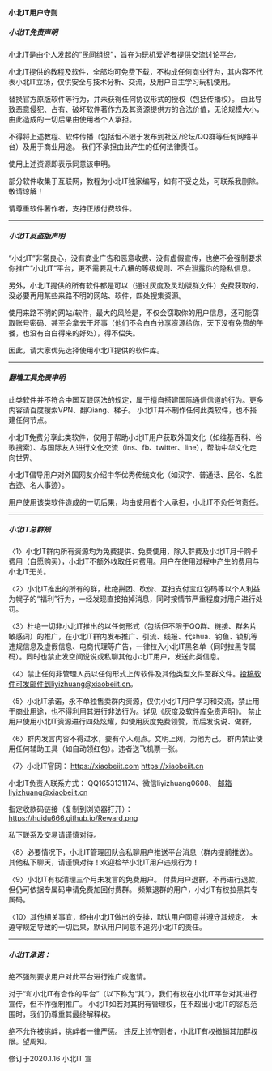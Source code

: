 #### 小北IT用户守则

##### 小北IT免责声明

小北IT是由个人发起的“民间组织”，旨在为玩机爱好者提供交流讨论平台。

小北IT提供的教程及软件，全部均可免费下载，不构成任何商业行为，其内容不代表小北IT立场，仅供安全与技术分析、交流，及用户自主学习玩机使用。

替换官方原版软件等行为，并未获得任何协议形式的授权（包括传播权）。
由此导致恶意侵犯、占有、破坏软件著作方及其资源提供方的合法价值，无论规模大小，由此造成的一切后果由使用者个人承担。

不得将上述教程、软件传播（包括但不限于发布到社区/论坛/QQ群等任何网络平台）及用于商业用途。
我们不承担由此产生的任何法律责任。

使用上述资源即表示同意该申明。

部分软件收集于互联网，教程为小北IT独家编写，如有不妥之处，可联系我删除。敬请谅解！

请尊重软件著作者，支持正版付费软件。

---

##### 小北IT反盗版声明

“小北IT”非常良心，没有商业广告和恶意收费、没有虚假宣传，也绝不会强制要求你推广“小北IT”平台，更不需要乱七八糟的等级规则、不会泄露你的隐私信息。

另外，小北IT提供的所有软件都是可以（通过灰度及灵动版群文件）免费获取的，没必要再用某些来路不明的网站、软件，四处搜集资源。

使用来路不明的网站/软件，最大的风险是，不仅会窃取你的用户信息，还可能窃取账号密码、甚至会拿去干坏事（他们不会白白分享资源给你，天下没有免费的午餐，也没有白白得来的好处），得不偿失。

因此，请大家优先选择使用小北IT提供的软件库。

---

##### 翻墙工具免责申明

此类软件并不符合中国互联网法的规定，属于擅自搭建国际通信信道的行为。更多内容请百度搜索V*P*N、翻Qiang、梯子。
小北IT并不制作任何此类软件，也不搭建任何节点。

小北IT免费分享此类软件，仅用于帮助小北IT用户获取外国文化（如维基百科、谷歌搜索）、与国际友人进行文化交流（ins、fb、twitter、line），帮助中华文化走向世界。

小北IT倡导用户对外国网友介绍中华优秀传统文化（如汉字、普通话、民俗、名胜古迹、名人事迹）。

用户使用该类软件造成的一切后果，均由使用者个人承担，小北IT不负任何责任。

---

##### 小北IT总群规

〈1〉小北IT群内所有资源均为免费提供、免费使用，除入群费及小北IT月卡购卡费用（自愿购买），小北IT不额外收取任何费用。用户在使用过程中产生的费用与小北IT无关。

〈2〉小北IT推出的所有的群，杜绝拼团、砍价、互扫支付宝红包码等以个人利益为幌子的“福利”行为，一经发现直接拍掉消息，同时按情节严重程度对用户进行处罚。

〈3〉杜绝一切非小北IT推出的以任何形式（包括但不限于QQ群、链接、群名片敏感词）的推广，在小北IT群内发布推广、引流、线报、代shua、钓鱼、锁机等违规信息及虚假信息、电商代理等广告，一律拉入小北IT黑名单（同时拉黑专属码）。同时也禁止发空间说说或私聊其他小北IT用户，发送此类信息。

〈4〉禁止任何非管理人员以任何形式上传软件及其他类型文件至群文件。投稿软件可发邮件到liyizhuang@xiaobeiit.cn。

〈5〉小北IT承诺，永不单独售卖群内资源，仅供小北IT用户学习和交流，禁止用于商业用途，也不得利用其进行非法行为。详见《灰度及软件库免责声明》。
禁止用户使用小北IT资源进行四处炫耀，如使用灰度免费领赞，而后发说说、做群，

〈6〉群内发言内容不得过水，要有个人观点。文明上网，为他为己。
群内禁止使用任何辅助工具（如自动领红包）。违者送飞机票一张。

〈7〉小北IT官网：
https://xiaobeiit.com https://xiaobeiit.cn

小北IT负责人联系方式：
QQ1653131174、微信liyizhuang0608、
邮箱liyizhuang@xiaobeiit.cn

指定收款码链接（复制到浏览器打开）：
https://huidu666.github.io/Reward.png

私下联系及交易请谨慎对待。

〈8〉必要情况下，小北IT管理团队会私聊用户推送平台消息（群内提前推送）。
其他私下聊天，请谨慎对待！欢迎检举小北IT用户违规行为！

〈9〉小北IT有权清理三个月未发言的免费用户。
付费用户退群，不再进行退款，但仍可依据专属码申请免费加回付费群。
频繁退群的用户，小北IT有权拉黑其专属码。

〈10〉其他相关事宜，经由小北IT做出的安排，默认用户同意并遵守其规定。
未遵守规定导致的一切后果，默认用户同意不追究小北IT的责任。

---

##### 小北IT承诺：

绝不强制要求用户对此平台进行推广或邀请。

对于“和小北IT有合作的平台”（以下称为“其”），我们有权在小北IT平台对其进行宣传，但不作强制推广。
小北IT如若对其拥有管理权，在不超出小北IT的容忍范围时，我们仍尊重其最终解释权。

绝不允许被挑衅，挑衅者一律严惩。
违反上述守则者，小北IT有权撤销其加群权限。望周知。

修订于2020.1.16
小北IT 宣